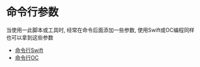 # 命令行参数

当使用一此脚本或工具时, 经常在命令后面添加一些参数, 使用Swift或OC编程同样也可以拿到这些参数

- [命令行Swift](./命令行Swift.md)
- [命令行OC](命令行OC.md)